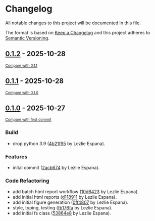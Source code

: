 # Changelog

All notable changes to this project will be documented in this file.

The format is based on [Keep a Changelog](http://keepachangelog.com/en/1.0.0/)
and this project adheres to [Semantic Versioning](http://semver.org/spec/v2.0.0.html).

<!-- insertion marker -->
## [0.1.2](https://github.com/mcw-meier-lab/pyFSViz/releases/tag/0.1.2) - 2025-10-28

<small>[Compare with 0.1.1](https://github.com/mcw-meier-lab/pyFSViz/compare/0.1.1...0.1.2)</small>

## [0.1.1](https://github.com/mcw-meier-lab/pyFSViz/releases/tag/0.1.1) - 2025-10-28

<small>[Compare with 0.1.0](https://github.com/mcw-meier-lab/pyFSViz/compare/0.1.0...0.1.1)</small>

## [0.1.0](https://github.com/mcw-meier-lab/pyFSViz/releases/tag/0.1.0) - 2025-10-27

<small>[Compare with first commit](https://github.com/mcw-meier-lab/pyFSViz/compare/2acb6743e94b41c05bfeed9c5a1c94f2b566483a...0.1.0)</small>

### Build

- drop python 3.9 ([4b21f95](https://github.com/mcw-meier-lab/pyFSViz/commit/4b21f955150bfaefe3c1aa6e68490636f05ee907) by Lezlie Espana).

### Features

- inital commit ([2acb674](https://github.com/mcw-meier-lab/pyFSViz/commit/2acb6743e94b41c05bfeed9c5a1c94f2b566483a) by Lezlie Espana).

### Code Refactoring

- add batch html report workflow ([10d6423](https://github.com/mcw-meier-lab/pyFSViz/commit/10d64237dad1f8b46496b25a0f2c63dc254134b6) by Lezlie Espana).
- add initial html reports ([d118911](https://github.com/mcw-meier-lab/pyFSViz/commit/d118911420a0e886e2a0c6fa1aa1fd128057d0af) by Lezlie Espana).
- add initial figure generation ([0ff4807](https://github.com/mcw-meier-lab/pyFSViz/commit/0ff48073e87e9f17b1e9ba6abf42b30759cf06c0) by Lezlie Espana).
- style, typing, testing ([fb176fa](https://github.com/mcw-meier-lab/pyFSViz/commit/fb176faf46bdc7351ea030fd617dfef36fc6b3dd) by Lezlie Espana).
- add initial fs class ([53864e8](https://github.com/mcw-meier-lab/pyFSViz/commit/53864e8a5168e8ab5ec8016998a81109d444bc6e) by Lezlie Espana).
